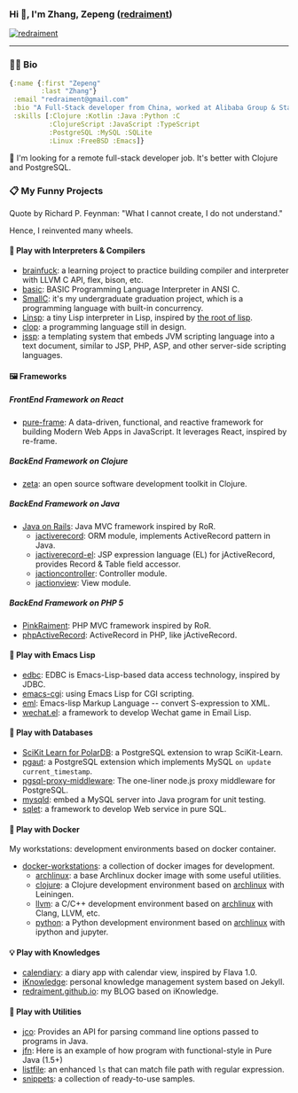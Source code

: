### Hi 👋, I'm Zhang, Zepeng ([redraiment](mailto:redraiment@gmail.com))

[![redraiment](https://img.shields.io/twitter/follow/redraiment?logo=twitter&style=for-the-badge)](https://twitter.com/redraiment)

----

### 👨‍💻 Bio

```clojure
{:name {:first "Zepeng"
        :last "Zhang"}
 :email "redraiment@gmail.com"
 :bio "A Full-Stack developer from China, worked at Alibaba Group & State Streep Crop."
 :skills [:Clojure :Kotlin :Java :Python :C
          :ClojureScript :JavaScript :TypeScript
          :PostgreSQL :MySQL :SQLite
          :Linux :FreeBSD :Emacs]}
```

🔭 I'm looking for a remote full-stack developer job. It's better with Clojure and PostgreSQL.

### 📋 My Funny Projects

Quote by Richard P. Feynman: "What I cannot create, I do not understand."

Hence, I reinvented many wheels.

#### 🧬 Play with Interpreters & Compilers

* [brainfuck](https://github.com/redraiment/brainfuck): a learning project to practice building compiler and interpreter with LLVM C API, flex, bison, etc.
* [basic](https://github.com/redraiment/basic): BASIC Programming Language Interpreter in ANSI C.
* [SmallC](https://github.com/redraiment/SmallC): it's my undergraduate graduation project, which is a programming language with built-in concurrency.
* [Linsp](https://github.com/redraiment/Linsp): a tiny Lisp interpreter in Lisp, inspired by [the root of lisp](http://www.paulgraham.com/rootsoflisp.html).
* [clop](https://github.com/redraiment/clop): a programming language still in design.
* [jssp](https://github.com/redraiment/jssp): a templating system that embeds JVM scripting language into a text document, similar to JSP, PHP, ASP, and other server-side scripting languages.

#### 🖼️ Frameworks

##### FrontEnd Framework on React

* [pure-frame](https://github.com/redraiment/pure-frame): A data-driven, functional, and reactive framework for building Modern Web Apps in JavaScript. It leverages React, inspired by re-frame.

##### BackEnd Framework on Clojure

* [zeta](https://github.com/redraiment/zeta): an open source software development toolkit in Clojure.

##### BackEnd Framework on Java

* [Java on Rails](https://github.com/redraiment/java-on-rails): Java MVC framework inspired by RoR.
  * [jactiverecord](https://github.com/redraiment/java-on-rails/tree/main/jactiverecord): ORM module, implements ActiveRecord pattern in Java.
  * [jactiverecord-el](https://github.com/redraiment/java-on-rails/tree/main/jactiverecord-el): JSP expression language (EL) for jActiveRecord, provides Record & Table field accessor.
  * [jactioncontroller](https://github.com/redraiment/java-on-rails/tree/main/jactioncontroller): Controller module.
  * [jactionview](https://github.com/redraiment/java-on-rails/tree/main/jactionview): View module.

##### BackEnd Framework on PHP 5

* [PinkRaiment](https://github.com/redraiment/PinkRaiment): PHP MVC framework inspired by RoR.
* [phpActiveRecord](https://github.com/redraiment/phpActiveRecord): ActiveRecord in PHP, like jActiveRecord.

#### 🐂 Play with Emacs Lisp

* [edbc](https://github.com/redraiment/edbc): EDBC is Emacs-Lisp-based data access technology, inspired by JDBC.
* [emacs-cgi](https://github.com/redraiment/emacs-cgi): using Emacs Lisp for CGI scripting.
* [eml](https://github.com/redraiment/eml): Emacs-lisp Markup Language -- convert S-expression to XML.
* [wechat.el](https://github.com/redraiment/wechat.el): a framework to develop Wechat game in Email Lisp.

#### 💽 Play with Databases

* [SciKit Learn for PolarDB](https://github.com/redraiment/SciKit-Learn-for-PolarDB): a PostgreSQL extension to wrap SciKit-Learn.
* [pgaut](https://github.com/redraiment/pgaut): a PostgreSQL extension which implements MySQL `on update current_timestamp`.
* [pgsql-proxy-middleware](https://github.com/redraiment/pgsql-proxy-middleware): The one-liner node.js proxy middleware for PostgreSQL.
* [mysqld](https://github.com/redraiment/mysqld): embed a MySQL server into Java program for unit testing.
* [sqlet](https://github.com/redraiment/sqlet): a framework to develop Web service in pure SQL.

#### 🐬 Play with Docker

My workstations: development environments based on docker container.

* [docker-workstations](https://github.com/redraiment/docker-workstations): a collection of docker images for development.
  * [archlinux](https://github.com/redraiment/docker-workstations/tree/main/archlinux): a base Archlinux docker image with some useful utilities.
  * [clojure](https://github.com/redraiment/docker-workstations/tree/main/clojure): a Clojure development environment based on [archlinux](https://github.com/redraiment/docker-workstations/tree/main/archlinux) with Leiningen.
  * [llvm](https://github.com/redraiment/docker-workstations/tree/main/llvm): a C/C++ development environment based on [archlinux](https://github.com/redraiment/docker-workstations/tree/main/archlinux) with Clang, LLVM, etc.
  * [python](https://github.com/redraiment/docker-workstations/tree/main/python): a Python development environment based on [archlinux](https://github.com/redraiment/docker-workstations/tree/main/archlinux) with ipython and jupyter.

#### 💡 Play with Knowledges

* [calendiary](https://github.com/redraiment/calendiary): a diary app with calendar view, inspired by Flava 1.0.
* [iKnowledge](https://github.com/redraiment/iKnowledge): personal knowledge management system based on Jekyll.
* [redraiment.github.io](https://github.com/redraiment/redraiment.github.io): my BLOG based on iKnowledge.

#### 🧰 Play with Utilities

* [jco](https://github.com/redraiment/jco): Provides an API for parsing command line options passed to programs in Java.
* [jfn](https://github.com/redraiment/jfn): Here is an example of how program with functional-style in Pure Java (1.5+)
* [listfile](https://github.com/redraiment/listfile): an enhanced `ls` that can match file path with regular expression.
* [snippets](https://github.com/redraiment/snippets): a collection of ready-to-use samples.

